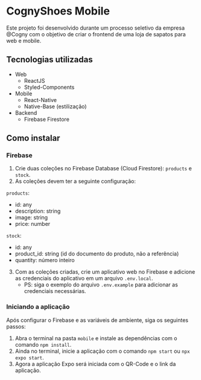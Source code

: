 # CognyShoes Mobile

Este projeto foi desenvolvido durante um processo seletivo da empresa @Cogny com o objetivo de criar o frontend de uma loja de sapatos para web e mobile.

## Tecnologias utilizadas

- Web
  - ReactJS
  - Styled-Components
- Mobile
  - React-Native
  - Native-Base (estilização)
- Backend
  - Firebase Firestore

## Como instalar

### Firebase

1. Crie duas coleções no Firebase Database (Cloud Firestore): `products` e `stock`.
2. As coleções devem ter a seguinte configuração:

`products`:

- id: any
- description: string
- image: string
- price: number

`stock`:

- id: any
- product_id: string (id do documento do produto, não a referência)
- quantity: número inteiro

3. Com as coleções criadas, crie um aplicativo web no Firebase e adicione as credenciais do aplicativo em um arquivo `.env.local`.
   - PS: siga o exemplo do arquivo `.env.example` para adicionar as credenciais necessárias.

### Iniciando a aplicação

Após configurar o Firebase e as variáveis de ambiente, siga os seguintes passos:

1. Abra o terminal na pasta `mobile` e instale as dependências com o comando `npm install`.
2. Ainda no terminal, inicie a aplicação com o comando `npm start` ou `npx expo start`.
3. Agora a aplicação Expo será iniciada com o QR-Code e o link da aplicação.
